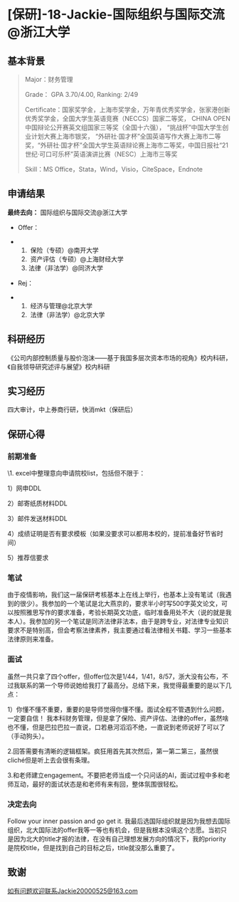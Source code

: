 # [**保研]-18-Jackie**-国际组织与国际交流@浙江大学

## **基本背景**

> Major：财务管理
>
> Grade： GPA 3.70/4.00, Ranking: 2/49
>
> Certificate：国家奖学金，上海市奖学金，万年青优秀奖学金，张家港创新优秀奖学金，全国大学生英语竞赛（NECCS）国家二等奖， CHINA OPEN中国辩论公开赛英文组国家三等奖（全国十六强）， “挑战杯”中国大学生创业计划大赛上海市银奖， “外研社·国才杯”全国英语写作大赛上海市二等奖，“外研社·国才杯”全国大学生英语辩论赛上海市二等奖，中国日报社“21世纪·可口可乐杯”英语演讲比赛（NESC）上海市三等奖 
>
> Skill：MS Office，Stata，Wind，Visio，CiteSpace，Endnote

## **申请结果**

**最终去向：** 国际组织与国际交流@浙江大学

- Offer：

- 1. ​    保险（专硕）@南开大学
  2. ​    资产评估（专硕）@上海财经大学
  3.   法律（非法学）@同济大学

- Rej：

- 1. ​    经济与管理@北京大学
  2. ​    法律（非法学）@北京大学

## **科研经历**

《公司内部控制质量与股价泡沫——基于我国多层次资本市场的视角》校内科研，《自我领导研究述评与展望》校内科研

## **实习经历**

四大审计，中上券商行研，快消mkt（保研后）

## **保研心得**

### **前期准备**

\1. excel中整理意向申请院校list，包括但不限于：

1）网申DDL

2）邮寄纸质材料DDL

3）邮件发送材料DDL

4）成绩证明是否有要求模板（如果没要求可以都用本校的，提前准备好节省时间）

5）推荐信要求

### **笔试**

由于疫情影响，我们这一届保研考核基本上在线上举行，也基本上没有笔试（我遇到的很少）。我参加的一个笔试是北大燕京的，要求半小时写500字英文论文，可以按照雅思写作的要求准备，考验长期英文功底，临时准备用处不大（说的就是我本人）。我参加的另一个笔试是同济法律非法本，由于是跨专业，对法律专业知识要求不是特别高，但会考察法律素养，我主要通过看法律相关书籍、学习一些基本法律原则来准备。

### **面试**

虽然一共只拿了四个offer，但offer位次是1/44，1/41，8/57，浙大没有公布，不过我联系的第一个导师说她给我打了最高分。总结下来，我觉得最重要的是以下几点：

1）你懂不懂不重要，重要的是导师觉得你懂不懂。面试全程不管遇到什么问题，一定要自信！ 我本科财务管理，但是拿了保险、资产评估、法律的offer，虽然啥也不懂，但是巴拉巴拉一直说，口若悬河滔滔不绝，一直说到老师说好了可以了（手动狗头）。

2.回答需要有清晰的逻辑框架。疯狂用首先其次然后，第一第二第三，虽然很cliché但是听上去会很有条理。

3.和老师建立engagement。不要把老师当成一个只问话的AI，面试过程中多和老师互动，最好的面试状态是和老师有来有回，整体氛围很轻松。

### **决定去向**

Follow your inner passion and go get it. 我最后选国际组织就是因为我想去国际组织，北大国际法的offer我等一等也有机会，但是我根本没填这个志愿。当初只是因为北大的title才报的法律，在没有自己理想发展方向的情况下，我的priority是院校title，但是找到自己的目标之后，title就没那么重要了。

## 致谢

如有问题欢迎联系Jackie20000525@163.com

 